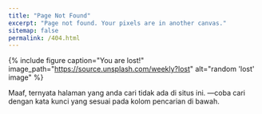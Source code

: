 ```yaml
---
title: "Page Not Found"
excerpt: "Page not found. Your pixels are in another canvas."
sitemap: false
permalink: /404.html
---
```


{% include figure caption="You are lost!" image_path="https://source.unsplash.com/weekly?lost" alt="random 'lost' image" %}

Maaf, ternyata halaman yang anda cari tidak ada di situs ini. —coba cari dengan kata kunci yang sesuai pada kolom pencarian di bawah.

<script>
  var GOOG_FIXURL_LANG = 'id';
  var GOOG_FIXURL_SITE = '{{ site.url }}'
</script>
<script src="https://linkhelp.clients.google.com/tbproxy/lh/wm/fixurl.js">
</script>
